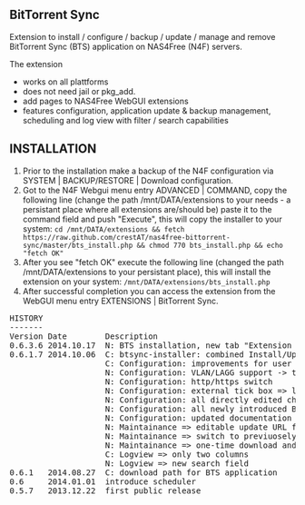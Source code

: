 BitTorrent Sync
---------------

Extension to install / configure / backup / update / manage and remove BitTorrent Sync (BTS) application on NAS4Free (N4F) servers.

The extension
- works on all plattforms
- does not need jail or pkg_add.
- add pages to NAS4Free WebGUI extensions
- features configuration, application update & backup management, scheduling and log view with filter / search capabilities

INSTALLATION
------------
1. Prior to the installation make a backup of the N4F configuration via SYSTEM | BACKUP/RESTORE | Download configuration.
2. Got to the N4F Webgui menu entry ADVANCED | COMMAND, copy the following line (change the path /mnt/DATA/extensions to 
    your needs - a persistant place where all extensions are/should be) paste it to the command field and push "Execute", this will copy the installer to your system:
```cd /mnt/DATA/extensions && fetch https://raw.github.com/crestAT/nas4free-bittorrent-sync/master/bts_install.php && chmod 770 bts_install.php && echo "fetch OK"```
3. After you see "fetch OK" execute the following line (changed the path /mnt/DATA/extensions to your persistant place), this will install the extension on your system: 
```/mnt/DATA/extensions/bts_install.php```
4. After successful completion you can access the extension from the WebGUI menu entry EXTENSIONS | BitTorrent Sync.

<pre>
HISTORY
-------
Version Date        Description
0.6.3.6 2014.10.17  N: BTS installation, new tab "Extension Maintainance" for online extension update and remove via the WebGUI
0.6.1.7 2014.10.06  C: btsync-installer: combined Install/Update option
                    C: Configuration: improvements for user change, take care about permissions
                    N: Configuration: VLAN/LAGG support -> taken from user Vasily1
                    N: Configuration: http/https switch
                    N: Configuration: external tick box => listen to 0.0.0.0
                    N: Configuration: all directly edited changes in sync.conf will be taken as they are 
                    N: Configuration: all newly introduced BTS options editable/choosable in Advanced section
                    N: Configuration: updated documentation URL
                    N: Maintainance => editable update URL for the BitTorrent Sync application, so we are future-proof  ;) 
                    N: Maintainance => switch to previuosely saved update URL, just to be sure ...
                    N: Maintainance => one-time download and installation of previous BTS application versions  
                    C: Logview => only two columns
                    N: Logview => new search field
0.6.1   2014.08.27  C: download path for BTS application
0.6     2014.01.01  introduce scheduler
0.5.7   2013.12.22  first public release
</pre>
